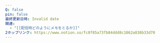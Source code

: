 ```yaml
---
Q: false
pin: false
最終更新日時: Invalid date
関連:
  - "[[配信時どのようにメモをとるか]]"
2ホップリンク: https://www.notion.so/fc0f85a73fb84ddd8c1862a838b33d70
---
```

